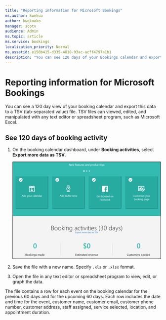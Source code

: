 ```yaml
---
title: "Reporting information for Microsoft Bookings"
ms.author: kwekua
author: kwekuako
manager: scotv
audience: Admin
ms.topic: article
ms.service: bookings
localization_priority: Normal
ms.assetid: e150b415-d335-4818-93ac-acff4797a1b1
description: "You can see 120 days of your Bookings calendar and export the data into a spreadsheet program, such as Microsoft Excel."
---
```


# Reporting information for Microsoft Bookings

You can see a 120 day view of your booking calendar and export this data to a TSV (tab-separated value) file. TSV files can viewed, edited, and manipulated with any text editor or spreadsheet program, such as Microsoft Excel.

## See 120 days of booking activity

1. On the booking calendar dashboard, under **Booking activities**, select **Export more data as TSV**.

   ![Image of Bookings calendar dashboard with TSV export link](../media/bookings-calendar-dashboard.png)

1. Save the file with a new name. Specify `.xls` or `.xlsx` format.

1. Open the file in any text editor or spreadsheet program to view, edit, or graph the data.

The file contains a row for each event on the booking calendar for the previous 60 days and for the upcoming 60 days. Each row includes the date and time for the event, customer name, customer email, customer phone number, customer address, staff assigned, service selected, location, and appointment duration.

